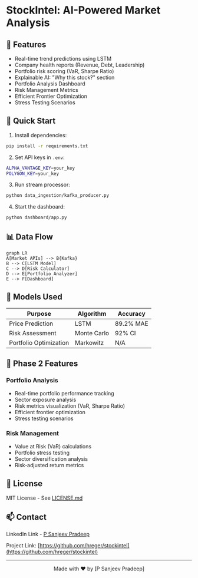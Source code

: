 # StockIntel: AI-Powered Market Analysis

## 📌 Features
- Real-time trend predictions using LSTM
- Company health reports (Revenue, Debt, Leadership)
- Portfolio risk scoring (VaR, Sharpe Ratio)
- Explainable AI: "Why this stock?" section
- Portfolio Analysis Dashboard
- Risk Management Metrics
- Efficient Frontier Optimization
- Stress Testing Scenarios

## 🚀 Quick Start
1. Install dependencies:
```bash
pip install -r requirements.txt
```

2. Set API keys in `.env`:
```bash
ALPHA_VANTAGE_KEY=your_key
POLYGON_KEY=your_key
```

3. Run stream processor:
```bash
python data_ingestion/kafka_producer.py
```

4. Start the dashboard:
```bash
python dashboard/app.py
```

## 📊 Data Flow
```
graph LR
A[Market APIs] --> B{Kafka}
B --> C[LSTM Model]
C --> D[Risk Calculator]
D --> E[Portfolio Analyzer]
E --> F[Dashboard]
```

## 🤖 Models Used
| Purpose                | Algorithm       | Accuracy  |
|------------------------|-----------------|-----------|
| Price Prediction       | LSTM            | 89.2% MAE |
| Risk Assessment        | Monte Carlo     | 92% CI    |
| Portfolio Optimization | Markowitz       | N/A       |

## 🎯 Phase 2 Features
### Portfolio Analysis
- Real-time portfolio performance tracking
- Sector exposure analysis
- Risk metrics visualization (VaR, Sharpe Ratio)
- Efficient frontier optimization
- Stress testing scenarios

### Risk Management
- Value at Risk (VaR) calculations
- Portfolio stress testing
- Sector diversification analysis
- Risk-adjusted return metrics

## 📜 License
MIT License - See [LICENSE.md](LICENSE.md)

## 📫 Contact

LinkedIn Link - [P Sanjeev Pradeep](https://www.linkedin.com/in/p-sanjeev-pradeep)

Project Link: [https://github.com/hreger/stockintel](https://github.com/hreger/stockintel)

---

<p align="center">Made with ❤️ by [P Sanjeev Pradeep]</p>
